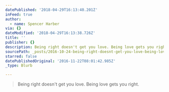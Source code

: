 ```yaml
---
datePublished: '2018-04-29T16:13:40.201Z'
inFeed: true
author:
  - name: Spencer Harber
via: {}
dateModified: '2018-04-29T16:13:38.726Z'
title: ''
publisher: {}
description: Being right doesn't get you love. Being love gets you right.
sourcePath: _posts/2016-10-24-being-right-doesnt-get-you-love-being-love-gets-you-right.md
starred: false
datePublishedOriginal: '2016-11-22T08:01:42.985Z'
_type: Blurb

---
```

> Being right doesn't get you love. Being love gets you right.